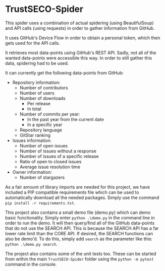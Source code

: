 # TrustSECO-Spider
This spider uses a combination of actual spidering (using BeautifulSoup) and API calls (using requests) in order to gather information from GitHub.

It uses GitHub's Device Flow in order to obtain a personal token, which then gets used for the API calls.

It retrieves most data-points using GitHub's REST API. Sadly, not all of the wanted data-points were accessible this way. In order to still gather this data, spidering had to be used.

It can currently get the following data-points from GitHub:
- Repository information:
  - Number of contributors
  - Number of users
  - Number of downloads
    - Per release
    - In total
  - Number of commits per year:
    - In the past year from the current date
    - In a specific year
  - Repository language
  - GitStar ranking
- Issues information:
  - Number of open issues
  - Number of issues without a response
  - Number of issues of a specific release
  - Ratio of open to closed issues
  - Average issue resolution time
- Owner information:
  - Number of stargazers

As a fair amount of library imports are needed for this project, we have included a PIP compatible requirements file which can be used to automatically download all the needed packages. Simply use the command ```pip install -r requirements.txt```.

This project also contains a small demo file (demo.py) which can demo basic functionality. Simply enter ```python .\demo.py``` in the command line in order to run the demo. It will then query/find all of the GitHub data-points that do not use the SEARCH API. This is because the SEARCH API has a far lower rate limit than the CORE API.
If desired, the SEARCH functions can also be demo'd. To do this, simply add ```search``` as the parameter like this: ```python .\demo.py search```.

The project also contains some of the unit tests too. These can be started from within the main ```TrustSECO-Spider``` folder using the ```python -m pytest``` command in the console.